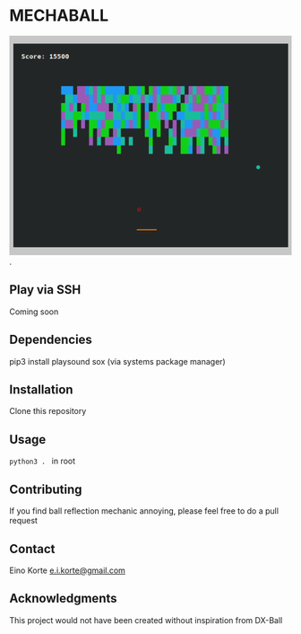 # MECHABALL

![Gameplay Footage](/img/screenshot01.png "Ping Pong").


## Play via SSH

Coming soon

## Dependencies

pip3 install playsound
sox (via systems package manager)

## Installation

Clone this repository

## Usage

```python3 . ``` in root

## Contributing

If you find ball reflection mechanic annoying, please feel free to do a pull request

## Contact

Eino Korte e.i.korte@gmail.com

## Acknowledgments

This project would not have been created without inspiration from DX-Ball


